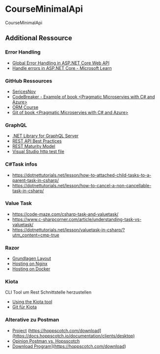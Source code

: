 # CourseMinimalApi
CourseMinimalApi


## Additional Ressource
### Error Handling
- [Global Error Handling in ASP.NET Core Web API](https://code-maze.com/global-error-handling-aspnetcore/)
- [Handle errors in ASP.NET Core - Microsoft Learn](https://learn.microsoft.com/en-us/aspnet/core/fundamentals/error-handling?view=aspnetcore-8.0)
### GitHub Ressources
- [SericesNov](https://github.com/CNILearn/servicesnov2024)
- [CodeBreaker - Example of book <Pragmatic Microservies with C# and Azure>](https://github.com/CodebreakerApp)
- [ORM Course](https://github.com/MartinXiBerg/OrmCourse)
- [Git of book <Pragmatic Microservies with C# and Azure> ](https://github.com/PacktPublishing/Pragmatic-Microservices-with-CSharp-and-Azure)
### GraphQL
- [.NET Library for GraphQL Server](https://entwickler.de/dotnet/graphql-backend-dotnet-hot-chocolate)
- [REST API Best Practices](https://restfulapi.net/rest-api-best-practices/)
- [REST Maturity Model](https://www.geeksforgeeks.org/richardson-maturity-model-restful-api/)
- [Visual Studio http test file](https://learn.microsoft.com/en-us/aspnet/core/test/http-files?view=aspnetcore-8.0)
### C#Task infos
- https://dotnettutorials.net/lesson/how-to-attached-child-tasks-to-a-parent-task-in-csharp/
- https://dotnettutorials.net/lesson/how-to-cancel-a-non-cancellable-task-in-csharp/
### Value Task
- https://code-maze.com/csharp-task-and-valuetask/
- https://www.c-sharpcorner.com/article/understanding-task-vs-valuetask/
- https://dotnettutorials.net/lesson/valuetask-in-csharp/?utm_content=cmp-true
### Razor
- [Grundlagen Layout](https://learn.microsoft.com/en-us/aspnet/core/mvc/views/layout?view=aspnetcore-8.0)
- [Hosting on Nginx](https://learn.microsoft.com/en-us/aspnet/core/host-and-deploy/linux-nginx?view=aspnetcore-8.0&tabs=linux-ubuntu)
- [Hosting on Docker](https://learn.microsoft.com/en-us/aspnet/core/host-and-deploy/docker/?view=aspnetcore-9.0)

### Kiota
CLI Tool um Rest Schnittstelle herzustellen
- [Using the Kiota tool](https://learn.microsoft.com/en-us/openapi/kiota/using)
- [Git für Kiota](https://github.com/microsoft/kiota)

### Alterative zu Postman
- [Project](https://hoppscotch.com/download)  (https://hoppscotch.com/download](https://docs.hoppscotch.io/documentation/clients/desktop)
- [Opinion Postman vs. Hopsscotch](https://apidog.com/blog/postman-vs-hoppscotch/)
- [Download Program](https://hoppscotch.com/download)](https://hoppscotch.com/download)
